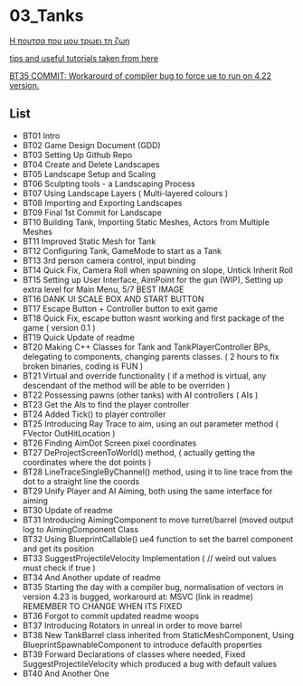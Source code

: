 ﻿# 03_Tanks
[Η πουτσα που μου τρωει τη ζωη](https://www.ceid.upatras.gr/el) 

[tips and useful tutorials taken from here](https://www.udemy.com)

[BT35 COMMIT: Workarourd of compiler bug to force ue to run on 4.22 version.](https://developercommunity.visualstudio.com/content/problem/734585/msvc-142328019-compilation-bug.html)

## List
* BT01 Intro
* BT02 Game Design Document (GDD)
* BT03 Setting Up Github Repo
* BT04 Create and Delete Landscapes
* BT05 Landscape Setup and Scaling
* BT06 Sculpting tools - a Landscaping Process
* BT07 Using Landscape Layers ( Multi-layered colours )
* BT08 Importing and Exporting Landscapes
* BT09 Final 1st Commit for Landscape
* BT10 Building Tank, Importing Static Meshes, Actors from Multiple Meshes
* BT11 Improved Static Mesh for Tank
* BT12 Configuring Tank, GameMode to start as a Tank
* BT13 3rd person camera control, input binding
* BT14 Quick Fix, Camera Roll when spawning on slope, Untick Inherit Roll
* BT15 Setting up User Interface, AimPoint for the gun (WIP), Setting up extra level for Main Menu, 5/7 BEST IMAGE
* BT16 DANK UI SCALE BOX AND START BUTTON
* BT17 Escape Button + Controller button to exit game
* BT18 Quick Fix, escape button wasnt working and first package of the game ( version 0.1 )
* BT19 Quick Update of readme
* BT20 Making C++ Classes for Tank and TankPlayerController BPs, delegating to components, changing parents classes.  ( 2 hours to fix broken binaries, coding is FUN )
* BT21 Virtual and override functionality ( if a method is virtual, any descendant of the method will be able to be overriden )
* BT22 Possessing pawns (other tanks) with AI controllers ( AIs )
* BT23 Get the AIs to find the player controller
* BT24 Added Tick() to player controller
* BT25 Introducing Ray Trace to aim, using an out parameter method ( FVector OutHitLocation )
* BT26 Finding AimDot Screen pixel coordinates
* BT27 DeProjectScreenToWorld() method, ( actually getting the coordinates where the dot points )
* BT28 LineTraceSingleByChannel() method, using it to line trace from the dot to a straight line the coords
* BT29 Unify Player and AI Aiming, both using the same interface for aiming
* BT30 Update of readme
* BT31 Introducing AimingComponent to move turret/barrel (moved output log to AimingComponent Class
* BT32 Using BlueprintCallable() ue4 function to set the barrel component and get its position
* BT33 SuggestProjectileVelocity Implementation ( // weird out values must check if true )
* BT34 And Another update of readme
* BT35 Starting the day with a compiler bug, normalisation of vectors in version 4.23 is bugged, workarourd at: MSVC (link in readme) REMEMBER TO CHANGE WHEN ITS FIXED
* BT36 Forgot to commit updated readme woops
* BT37 Introducing Rotators in unreal in order to move barrel
* BT38 New TankBarrel class inherited from StaticMeshComponent, Using BlueprintSpawnableComponent to introduce defaulth properties
* BT39 Forward Declarations of classes where needed, Fixed SuggestProjectileVelocity which produced a bug with default values
* BT40 And Another One